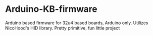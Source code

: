 # Arduino-KB-firmware
Arduino based firmware for 32u4 based boards, Arduino only. Utilizes NicoHood's HID library. Pretty primitive, fun little project
